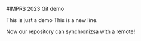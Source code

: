 #IMPRS 2023 Git demo

This is just a demo
This is a new line.


Now our repository can synchronizsa with a remote!